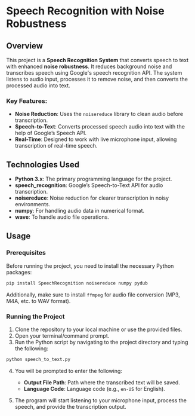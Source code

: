 
# Speech Recognition with Noise Robustness

## Overview

This project is a **Speech Recognition System** that converts speech to text with enhanced **noise robustness**. It reduces background noise and transcribes speech using Google's speech recognition API. The system listens to audio input, processes it to remove noise, and then converts the processed audio into text.

### Key Features:
- **Noise Reduction**: Uses the `noisereduce` library to clean audio before transcription.
- **Speech-to-Text**: Converts processed speech audio into text with the help of Google’s Speech API.
- **Real-Time**: Designed to work with live microphone input, allowing transcription of real-time speech.

## Technologies Used

- **Python 3.x**: The primary programming language for the project.
- **speech_recognition**: Google’s Speech-to-Text API for audio transcription.
- **noisereduce**: Noise reduction for clearer transcription in noisy environments.
- **numpy**: For handling audio data in numerical format.
- **wave**: To handle audio file operations.

## Usage

### Prerequisites

Before running the project, you need to install the necessary Python packages:

```bash
pip install SpeechRecognition noisereduce numpy pydub
```

Additionally, make sure to install `ffmpeg` for audio file conversion (MP3, M4A, etc. to WAV format).

### Running the Project

1. Clone the repository to your local machine or use the provided files.
2. Open your terminal/command prompt.
3. Run the Python script by navigating to the project directory and typing the following:

```bash
python speech_to_text.py
```

4. You will be prompted to enter the following:

    - **Output File Path**: Path where the transcribed text will be saved.
    - **Language Code**: Language code (e.g., `en-US` for English).

5. The program will start listening to your microphone input, process the speech, and provide the transcription output.
